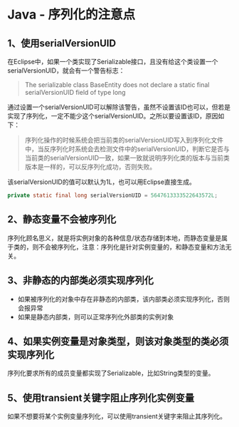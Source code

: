 # Java - 序列化的注意点

## 1、使用serialVersionUID

在Eclipse中，如果一个类实现了Serializable接口，且没有给这个类设置一个serialVersionUID，就会有一个警告标志：

> The serializable class BaseEntity does not declare a static final serialVersionUID field of type long

<!--more-->
通过设置一个serialVersionUID可以解除该警告，虽然不设置该ID也可以，但若是实现了序列化，一定不能少这个serialVersionUID。之所以要设置该ID，原因如下：

> 序列化操作的时候系统会把当前类的serialVersionUID写入到序列化文件中，当反序列化时系统会去检测文件中的serialVersionUID，判断它是否与当前类的serialVersionUID一致，如果一致就说明序列化类的版本与当前类版本是一样的，可以反序列化成功，否则失败。

该serialVersionUID的值可以默认为1L，也可以用Eclipse直接生成。

```java
private static final long serialVersionUID = 5647613333522643572L;
```

## 2、静态变量不会被序列化

序列化顾名思义，就是将实例对象的各种信息/状态存储到本地，而静态变量是属于类的，则不会被序列化，注意：序列化是针对实例变量的，和静态变量和方法无关。

## 3、非静态的内部类必须实现序列化

* 如果被序列化的对象中存在非静态的内部类，该内部类必须实现序列化，否则会报异常
* 如果是静态内部类，则可以正常序列化外部类的实例对象

## 4、如果实例变量是对象类型，则该对象类型的类必须实现序列化

序列化要求所有的成员变量都实现了Serializable，比如String类型的变量。

## 5、使用transient关键字阻止序列化实例变量

如果不想要将某个实例变量序列化，可以使用transient关键字来阻止其序列化。
